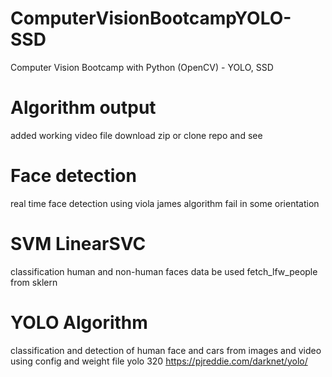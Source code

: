 # ComputerVisionBootcampYOLO-SSD
Computer Vision Bootcamp with Python (OpenCV) - YOLO, SSD

# Algorithm output

added working video file download zip or clone repo and see

# Face detection

real time face detection using viola james algorithm fail in some orientation 

# SVM LinearSVC
classification human and non-human faces data be used fetch_lfw_people from sklern

# YOLO Algorithm

classification and detection of human face and cars from images and video
using config and weight file yolo 320
https://pjreddie.com/darknet/yolo/